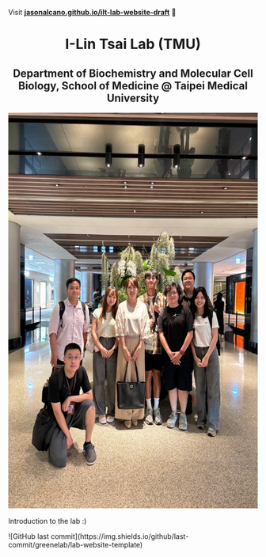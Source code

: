 Visit **[jasonalcano.github.io/ilt-lab-website-draft](https://jasonalcano.github.io/ilt-lab-website-draft)** 🚀

<h1 align="center">I-Lin Tsai Lab (TMU)</h1>
<h2 align="center"> Department of Biochemistry and Molecular Cell Biology, School of Medicine @ Taipei Medical University </h2>
<p align="center">
<img height="800" src="images/iltlab-group-photo.jpg" alt="ILT Lab">

Introduction to the lab :)
  
</p>
![GitHub last commit](https://img.shields.io/github/last-commit/greenelab/lab-website-template)

